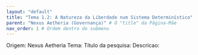 ```yaml
---
layout: "default"
title: "Tema 1.2: A Natureza da Liberdade num Sistema Determinístico"
parent: "Nexus Aetheria (Governança)" # O "title" da Página-Mãe
nav_order: 1 # Ordem dentro do submenu
---
```

Origem: Nexus Aetheria
Tema:
Título da pesquisa:
Descricao: 

